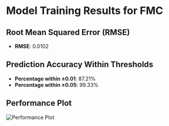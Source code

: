 # Model Training Results for FMC

## Root Mean Squared Error (RMSE)
- **RMSE**: 0.0102

## Prediction Accuracy Within Thresholds
- **Percentage within ±0.01**: 87.21%
- **Percentage within ±0.05**: 99.33%

## Performance Plot
![Performance Plot](../imgs/FMC.png)
